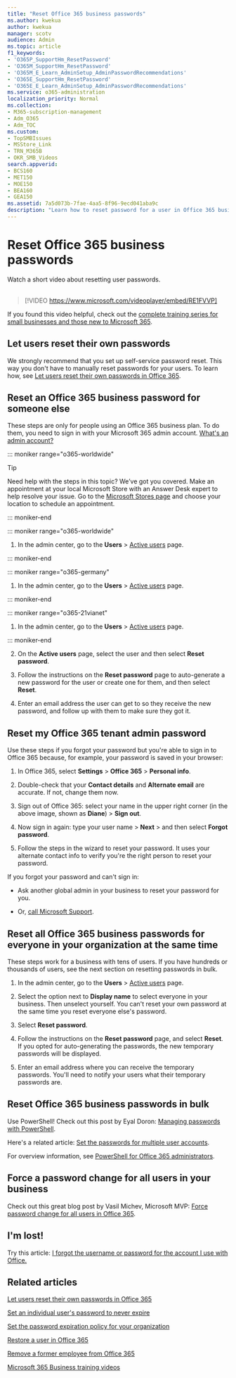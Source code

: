 ```yaml
---
title: "Reset Office 365 business passwords"
ms.author: kwekua
author: kwekua
manager: scotv
audience: Admin
ms.topic: article
f1_keywords:
- 'O365P_SupportHm_ResetPassword'
- 'O365M_SupportHm_ResetPassword'
- 'O365M_E_Learn_AdminSetup_AdminPasswordRecommendations'
- 'O365E_SupportHm_ResetPassword'
- 'O365E_E_Learn_AdminSetup_AdminPasswordRecommendations'
ms.service: o365-administration
localization_priority: Normal
ms.collection: 
- M365-subscription-management
- Adm_O365
- Adm_TOC
ms.custom:
- TopSMBIssues
- MSStore_Link
- TRN_M365B
- OKR_SMB_Videos
search.appverid:
- BCS160
- MET150
- MOE150
- BEA160
- GEA150
ms.assetid: 7a5d073b-7fae-4aa5-8f96-9ecd041aba9c
description: "Learn how to reset password for a user in Office 365 business subscription. "
---
```


# Reset Office 365 business passwords

Watch a short video about resetting user passwords.<br><br>

> [!VIDEO https://www.microsoft.com/videoplayer/embed/RE1FVVP] 

If you found this video helpful, check out the [complete training series for small businesses and those new to Microsoft 365](https://support.office.com/article/6ab4bbcd-79cf-4000-a0bd-d42ce4d12816).
  
## Let users reset their own passwords

We strongly recommend that you set up self-service password reset. This way you don't have to manually reset passwords for your users. To learn how, see [Let users reset their own passwords in Office 365](let-users-reset-passwords.md).
  
## Reset an Office 365 business password for someone else

These steps are only for people using an Office 365 business plan. To do them, you need to sign in with your Microsoft 365 admin account. [What's an admin account?](../admin-overview/admin-overview.md)
  
::: moniker range="o365-worldwide"

> [!TIP]
> Need help with the steps in this topic? We’ve got you covered. Make an appointment at your local Microsoft Store with an Answer Desk expert to help resolve your issue. Go to the [Microsoft Stores page](https://go.microsoft.com/fwlink/?LinkID=2041482) and choose your location to schedule an appointment.

::: moniker-end
 
::: moniker range="o365-worldwide"

1. In the admin center, go to the **Users** \> <a href="https://go.microsoft.com/fwlink/p/?linkid=834822" target="_blank">Active users</a> page.

::: moniker-end

::: moniker range="o365-germany"

1. In the admin center, go to the **Users** \> <a href="https://go.microsoft.com/fwlink/p/?linkid=847686" target="_blank">Active users</a> page.

::: moniker-end

::: moniker range="o365-21vianet"

1. In the admin center, go to the **Users** \> <a href="https://go.microsoft.com/fwlink/p/?linkid=850628" target="_blank">Active users</a> page.

::: moniker-end

2. On the **Active users** page, select the user and then select **Reset password**.
    
3. Follow the instructions on the **Reset password** page to auto-generate a new password for the user or create one for them, and then select **Reset**.  
    
4. Enter an email address the user can get to so they receive the new password, and follow up with them to make sure they got it.
 
  
## Reset my Office 365 tenant admin password

Use these steps if you forgot your password but you're able to sign in to Office 365 because, for example, your password is saved in your browser: 
    
1. In Office 365, select **Settings** \> **Office 365** \> **Personal info**. 
          
2. Double-check that your **Contact details** and **Alternate email** are accurate. If not, change them now. 
        
3. Sign out of Office 365: select your name in the upper right corner (in the above image, shown as **Diane**) \> **Sign out**. 
        
4. Now sign in again: type your user name \> **Next** \> and then select **Forgot password**. 
    
5. Follow the steps in the wizard to reset your password. It uses your alternate contact info to verify you're the right person to reset your password. 
    
If you forgot your password and can't sign in: 
    
- Ask another global admin in your business to reset your password for you.
    
- Or, [call Microsoft Support](https://support.office.com/en-us/article/contact-support-for-business-products-admin-help-32a17ca7-6fa0-4870-8a8d-e25ba4ccfd4b?ui=en-US&amp;rs=en-US&amp;ad=US#ID0EAADAAA=Phone_support_). 
    
## Reset all Office 365 business passwords for everyone in your organization at the same time
<a name="bkmk_forgot"> </a>

These steps work for a business with tens of users. If you have hundreds or thousands of users, see the next section on resetting passwords in bulk.
  
1. In the admin center, go to the **Users** \> <a href="https://go.microsoft.com/fwlink/p/?linkid=834822" target="_blank">Active users</a> page.
    
2. Select the option next to **Display name** to select everyone in your business. Then unselect yourself. You can't reset your own password at the same time you reset everyone else's password.
    
3. Select **Reset password**. 

4. Follow the instructions on the **Reset password** page, and select **Reset**.  If you opted for auto-generating the passwords, the new temporary passwords will be displayed.   
    
5. Enter an email address where you can receive the temporary passwords. You'll need to notify your users what their temporary passwords are.
    

  
## Reset Office 365 business passwords in bulk
<a name="bkmk_forgot"> </a>

Use PowerShell! Check out this post by Eyal Doron: [Managing passwords with PowerShell](https://go.microsoft.com/fwlink/?linkid=853696).
  
Here's a related article: [Set the passwords for multiple user accounts](https://support.office.com/article/014fc912-bee1-461d-ad00-56b80428b907.aspx#bkmk_password).
  
For overview information, see [PowerShell for Office 365 administrators](https://support.office.com/article/40fdcbd4-c34f-42ab-8678-8b3751137ef1.aspx).
  
## Force a password change for all users in your business
<a name="bkmk_forgot"> </a>

Check out this great blog post by Vasil Michev, Microsoft MVP: [Force password change for all users in Office 365](https://go.microsoft.com/fwlink/?linkid=853693).
  
## I'm lost!
<a name="bkmk_forgot"> </a>

Try this article: [I forgot the username or password for the account I use with Office.](https://support.office.com/en-us/article/eba0b4a2-c0ae-472c-99f6-bc63ee2425a8?wt.mc_id=SCL_reset-passwords_AdmHlp)
  
## Related articles
<a name="bkmk_forgot"> </a>
  
[Let users reset their own passwords in Office 365](let-users-reset-passwords.md)

[Set an individual user's password to never expire](set-password-to-never-expire.md)

[Set the password expiration policy for your organization](../manage/set-password-expiration-policy.md)

[Restore a user in Office 365](restore-user.md)

[Remove a former employee from Office 365](remove-former-employee.md)

[Microsoft 365 Business training videos](https://support.office.com/article/6ab4bbcd-79cf-4000-a0bd-d42ce4d12816)
